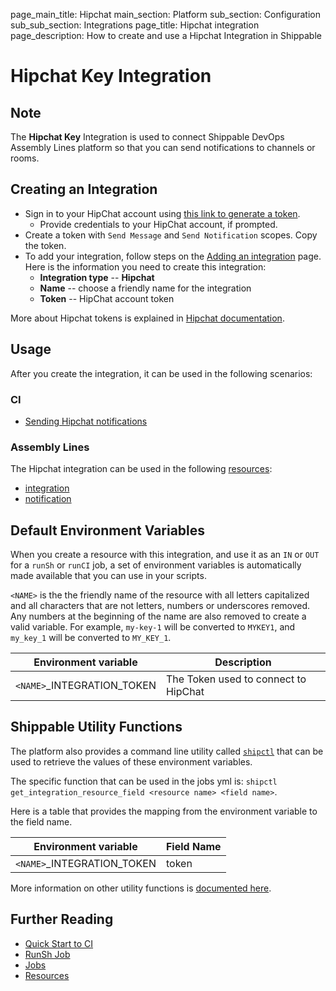 page_main_title: Hipchat
main_section: Platform
sub_section: Configuration
sub_sub_section: Integrations
page_title: Hipchat integration
page_description: How to create and use a Hipchat Integration in Shippable

# Hipchat Key Integration

## Note

The **Hipchat Key** Integration is used to connect Shippable DevOps Assembly Lines platform so that you can send notifications to channels or rooms.

## Creating an Integration

* Sign in to your HipChat account using [this link to generate a token](https://www.hipchat.com/account/api).
    * Provide credentials to your HipChat account, if prompted.
* Create a token with `Send Message` and `Send Notification` scopes. Copy the token.
* To add your integration, follow steps on the [Adding an integration](/platform/tutorial/integration/subscription-integrations/) page. Here is the information you need to create this integration:
    * **Integration type** -- **Hipchat**
    * **Name** -- choose a friendly name for the integration
    * **Token** -- HipChat account token

More about Hipchat tokens is explained in [Hipchat documentation](https://developer.atlassian.com/hipchat/guide/hipchat-rest-api/api-access-tokens).

## Usage

After you create the integration, it can be used in the following scenarios:

### CI

* [Sending Hipchat notifications](/ci/hipchat-notifications/)

### Assembly Lines

The Hipchat integration can be used in the following [resources](/platform/workflow/resource/overview/):

* [integration](/platform/workflow/resource/integration)
* [notification](/platform/workflow/resource/notification)

## Default Environment Variables
When you create a resource with this integration, and use it as an `IN` or `OUT` for a `runSh` or `runCI` job, a set of environment variables is automatically made available that you can use in your scripts.

`<NAME>` is the the friendly name of the resource with all letters capitalized and all characters that are not letters, numbers or underscores removed. Any numbers at the beginning of the name are also removed to create a valid variable. For example, `my-key-1` will be converted to `MYKEY1`, and `my_key_1` will be converted to `MY_KEY_1`.

| Environment variable						| Description                         |
| ------------- 								|------------------------------------ |
| `<NAME>`\_INTEGRATION\_TOKEN			| The Token used to connect to HipChat |

## Shippable Utility Functions
The platform also provides a command line utility called [`shipctl`](/platform/tutorial/workflow/using-shipctl/) that can be used to retrieve the values of these environment variables.

The specific function that can be used in the jobs yml is: `shipctl get_integration_resource_field <resource name> <field name>`.

Here is a table that provides the mapping from the environment variable to the field name.

| Environment variable						| Field Name        |
| ------			 							|----------------- |
| `<NAME>`\_INTEGRATION\_TOKEN			| token |

More information on other utility functions is [documented here](/platform/tutorial/workflow/using-shipctl).

## Further Reading
* [Quick Start to CI](/getting-started/ci-sample)
* [RunSh Job](/platform/workflow/job/runsh)
* [Jobs](/platform/workflow/job/overview)
* [Resources](/platform/workflow/resource/overview)
